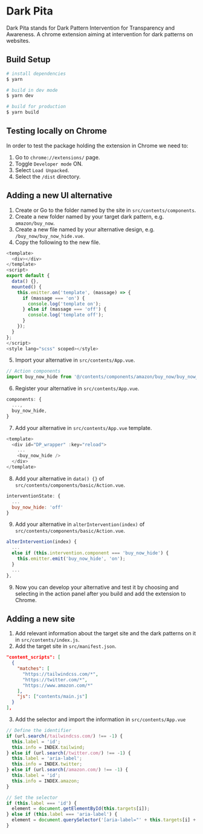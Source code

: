 # Dark Pita

Dark Pita stands for Dark Pattern Intervention for Transparency and Awareness. A chrome extension aiming at intervention for dark patterns on websites.

## Build Setup

```bash
# install dependencies
$ yarn

# build in dev mode
$ yarn dev

# build for production
$ yarn build
```

## Testing locally on Chrome

In order to test the package holding the extension in Chrome we need to:

1. Go to `chrome://extensions/` page.
2. Toggle `Developer mode` ON.
3. Select `Load Unpacked`.
4. Select the `/dist` directory.

## Adding a new UI alternative

1. Create or Go to the folder named by the site in `src/contents/components`.
2. Create a new folder named by your target dark pattern, e.g. `amazon/buy_now`.
3. Create a new file named by your alternative design, e.g. `/buy_now/buy_now_hide.vue`.
4. Copy the following to the new file.

```javascript
<template>
  <div></div>
</template>
<script>
export default {
  data() {},
  mounted() {
    this.emitter.on('template', (massage) => {
      if (massage === 'on') {
        console.log('template on');
      } else if (massage === 'off') {
        console.log('template off');
      }
    });
  }
};
</script>
<style lang="scss" scoped></style>
```

5. Import your alternative in `src/contents/App.vue`.

```javascript
// Action components
import buy_now_hide from '@/contents/components/amazon/buy_now/buy_now_hide.vue';
```

6. Register your alternative in `src/contents/App.vue`.

```javascript
components: {
  ...,
  buy_now_hide,
}
```

7. Add your alternative in `src/contents/App.vue` template.

```javascript
<template>
  <div id="DP_wrapper" :key="reload">
    ...
    <buy_now_hide />
  </div>
</template>
```

8. Add your alternative in `data() {}` of `src/contents/components/basic/Action.vue`.

```javascript
interventionState: {
  ...
  buy_now_hide: 'off'
}
```

9.  Add your alternative in `alterIntervention(index)` of `src/contents/components/basic/Action.vue`.

```javascript
alterIntervention(index) {
  ...
  else if (this.intervention.component === 'buy_now_hide') {
    this.emitter.emit('buy_now_hide', 'on');
  }
  ...
},
```

9. Now you can develop your alternative and test it by choosing and selecting in the action panel after you build and add the extension to Chrome.

## Adding a new site

1. Add relevant information about the target site and the dark patterns on it in `src/contents/index.js`.
2. Add the target site in `src/manifest.json`.

```json
"content_scripts": [
  {
    "matches": [
      "https://tailwindcss.com/*",
      "https://twitter.com/*",
      "https://www.amazon.com/*"
    ],
    "js": ["contents/main.js"]
  }
],
```

3. Add the selector and import the information in `src/contents/App.vue`

```javascript
// Define the identifier
if (url.search(/tailwindcss.com/) !== -1) {
  this.label = 'id';
  this.info = INDEX.tailwind;
} else if (url.search(/twitter.com/) !== -1) {
  this.label = 'aria-label';
  this.info = INDEX.twitter;
} else if (url.search(/amazon.com/) !== -1) {
  this.label = 'id';
  this.info = INDEX.amazon;
}
```

```javascript
// Set the selector
if (this.label === 'id') {
  element = document.getElementById(this.targets[i]);
} else if (this.label === 'aria-label') {
  element = document.querySelector('[aria-label="' + this.targets[i] + '"]');
}
```
